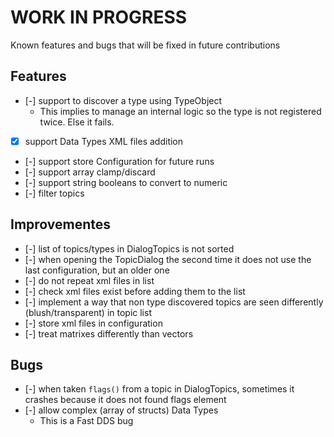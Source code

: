 
# WORK IN PROGRESS

Known features and bugs that will be fixed in future contributions

## Features

- [-] support to discover a type using TypeObject
  - This implies to manage an internal logic so the type is not registered twice. Else it fails.
- [X] support Data Types XML files addition
- [-] support store Configuration for future runs
- [-] support array clamp/discard
- [-] support string booleans to convert to numeric
- [-] filter topics

## Improvementes

- [-] list of topics/types in DialogTopics is not sorted
- [-] when opening the TopicDialog the second time it does not use the last configuration, but an older one
- [-] do not repeat xml files in list
- [-] check xml files exist before adding them to the list
- [-] implement a way that non type discovered topics are seen differently (blush/transparent) in topic list
- [-] store xml files in configuration
- [-] treat matrixes differently than vectors

## Bugs

- [-] when taken `flags()` from a topic in DialogTopics, sometimes it crashes because it does not found flags element
- [-] allow complex (array of structs) Data Types
  - This is a Fast DDS bug

